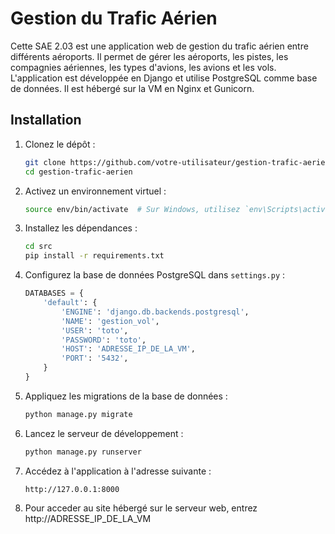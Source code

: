 # Gestion du Trafic Aérien

Cette SAE 2.03 est une application web de gestion du trafic aérien entre différents aéroports. Il permet de gérer les aéroports, les pistes, les compagnies aériennes, les types d'avions, les avions et les vols. L'application est développée en Django et utilise PostgreSQL comme base de données. Il est hébergé sur la VM en Nginx et Gunicorn.

## Installation

1. Clonez le dépôt :

    ```sh
    git clone https://github.com/votre-utilisateur/gestion-trafic-aerien.git
    cd gestion-trafic-aerien
    ```

1. Activez un environnement virtuel :

    ```sh
    source env/bin/activate  # Sur Windows, utilisez `env\Scripts\activate`
    ```

3. Installez les dépendances :

    ```sh
    cd src
    pip install -r requirements.txt
    ```

4. Configurez la base de données PostgreSQL dans `settings.py` :

    ```python
    DATABASES = {
        'default': {
            'ENGINE': 'django.db.backends.postgresql',
            'NAME': 'gestion_vol',
            'USER': 'toto',
            'PASSWORD': 'toto',
            'HOST': 'ADRESSE_IP_DE_LA_VM',
            'PORT': '5432',
        }
    }
    ```

5. Appliquez les migrations de la base de données :

    ```sh
    python manage.py migrate
    ```

6. Lancez le serveur de développement :

    ```sh
    python manage.py runserver
    ```

7. Accédez à l'application à l'adresse suivante :

    ```
    http://127.0.0.1:8000
    ```
8. Pour acceder au site hébergé sur le serveur web, entrez http://ADRESSE_IP_DE_LA_VM

